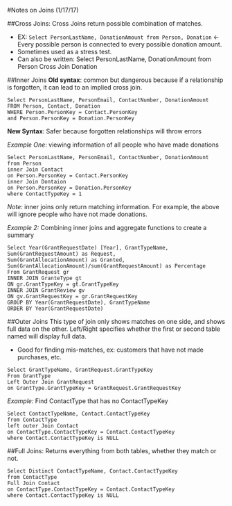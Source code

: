 

#Notes on Joins (1/17/17)

##Cross Joins: 
Cross Joins return possible combination of matches. 
- EX: ``` Select PersonLastName, DonationAmount from Person, Donation ```  <- Every possible person is connected to every possible donation amount. 
- Sometimes used as a stress test. 
- Can also be written: Select PersonLastName, DonationAmount from Person Cross Join Donation


##Inner Joins 
**Old syntax**: common but dangerous because if a relationship is forgotten, it can lead to an implied cross join. 
```
Select PersonLastName, PersonEmail, ContactNumber, DonationAmount 
FROM Person, Contact, Donation 
WHERE Person.PersonKey = Contact.PersonKey
and Person.PersonKey = Donation.PersonKey
```

**New Syntax**: Safer because forgotten relationships will throw errors

*Example One*: viewing information of all people who have made donations
```
Select PersonLastName, PersonEmail, ContactNumber, DonationAmount
from Person 
inner Join Contact 
on Person.PersonKey = Contact.PersonKey
inner Join Dontaion 
on Person.PersonKey = Donation.PersonKey
where ContactTypeKey = 1
```
*Note:* inner joins only return matching information. For example, the above will ignore people who have not made donations. 

*Example 2:* Combining inner joins and aggregate functions to create a summary
```
Select Year(GrantRequestDate) [Year], GrantTypeName, Sum(GrantRequestAmount) as Request, 
Sum(GrantAllocationAmount) as Granted, Sum(GrantAllocationAmount)/sum(GrantRequestAmount) as Percentage
From GrantRequest gr
INNER JOIN GranteType gt
ON gr.GrantTypeKey = gt.GrantTypeKey
INNER JOIN GrantReview gv
ON gv.GrantRequestKey = gr.GrantRequestKey
GROUP BY Year(GrantRequestDate), GrantTypeName
ORDER BY Year(GrantRequestDate)
```

##Outer Joins
This type of join only shows matches on one side, and shows full data on the other. 
Left/Right specifies whether the first or second table named will display full data.
* Good for finding mis-matches, ex: customers that have not made purchases, etc. 

```
Select GrantTypeName, GrantRequest.GrantTypeKey
From GrantType
Left Outer Join GrantRequest 
on GrantType.GrantTypeKey = GrantRequest.GrantRequestKey
```


*Example:* Find ContactType that has no ContactTypeKey
```
Select ContactTypeName, Contact.ContactTypeKey
from ContactType
left outer Join Contact
on ContactType.ContactTypeKey = Contact.ContactTypeKey
where Contact.ContactTypeKey is NULL
```


##Full Joins: 
Returns everything from both tables, whether they match or not. 
```
Select Distinct ContactTypeName, Contact.ContactTypeKey
from ContactType
Full Join Contact
on ContactType.ContactTypeKey = Contact.ContactTypeKey
where Contact.ContactTypeKey is NULL
```

